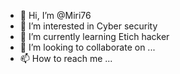 - 👋 Hi, I’m @Miri76
- 👀 I’m interested in Cyber security
- 🌱 I’m currently learning Etich hacker
- 💞️ I’m looking to collaborate on ...
- 📫 How to reach me ...

<!---
Miri76/Miri76 is a ✨ special ✨ repository because its `README.md` (this file) appears on your GitHub profile.
You can click the Preview link to take a look at your changes.
--->
